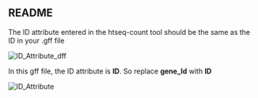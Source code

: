 ## README

The ID attribute entered in the htseq-count tool should be the same as the ID in your .gff file

![ID_Attribute_dff](https://github.com/statonlab/dibbs/blob/master/p03_RNASeq_differential_expression_analysis/ID_Attribute_gff.png)

In this gff file, the ID attribute is __ID__. So replace __gene_Id__ with __ID__

![ID_Attribute](https://github.com/statonlab/dibbs/blob/master/p03_RNASeq_differential_expression_analysis/ID-Attribute.png)

